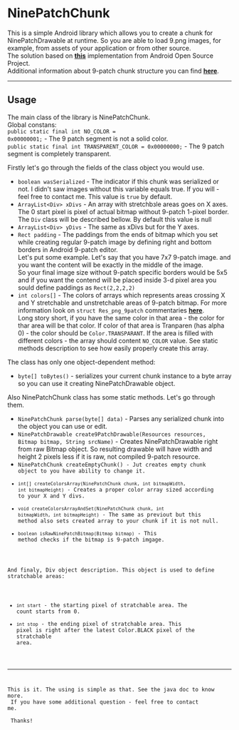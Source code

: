 NinePatchChunk
==============

This is a simple Android library which allows you to create a chunk for NinePatchDrawable at runtime. So you are able to load 9.png images, for example, from assets of your application or from other source.<br>
The solution based on <b>[this](https://android.googlesource.com/platform/packages/apps/Gallery2/+/android-4.2.2_r1.2/src/com/android/gallery3d/ui/NinePatchChunk.java)</b> implementation from Android Open Source Project.<br>
Additional information about 9-patch chunk structure you can find <b>[here](https://android.googlesource.com/platform/frameworks/base/+/master/include/androidfw/ResourceTypes.h)</b>.

--------
Usage
-----

The main class of the library is NinePatchChunk.<br>
<p1>Global constans:<br></p1>
<code>public static final int NO_COLOR = 0x00000001;</code> - The 9 patch segment is not a solid color.<br>
<code>public static final int TRANSPARENT_COLOR = 0x00000000;</code> - The 9 patch segment is completely transparent.<br>

Firstly let's go through the fields of the class object you would use.

- <code>boolean wasSerialized</code> - The indicator if this chunk was serialized or not. I didn't saw images without this variable equals true. If you will - feel free to contact me. This value is <code>true</code> by default.<br>
- <code>ArrayList\<Div\> xDivs</code> - An array with stretchbзle areas goes on X axes. The 0 start pixel is pixel of actual bitmap without 9-patch 1-pixel border. The <code>Div</code> class will be described bellow. By default this value is null<br>
- <code>ArrayList\<Div\> yDivs</code> - The same as xDivs but for the Y axes.
- <code>Rect padding</code> - The paddings from the ends of bitmap which you set while creating regular 9-patch image by defining right and bottom borders in Android 9-patch editor.<br>
Let's put some example. Let's say that you have 7x7 9-patch image. and you want the content will be exactly in the middle of the image.<br>
So your final image size without 9-patch specific borders would be 5x5 and if you want the contend will be placed inside 3-d pixel area you sould define paddings as <code>Rect(2,2,2,2)</code>
- <code>int colors[]</code> - The colors of arrays which represents areas crossing X and Y stretchable and unstretchable areas of 9-patch bitmap. For more information look on <code>struct Res_png_9patch</code> commentaries <b>[here](https://android.googlesource.com/platform/frameworks/base/+/master/include/androidfw/ResourceTypes.h)</b>.<br>
Long story short, if you have the same color in that area - the color for thar area will be that color. If color of that area is Tranparen (has alpha 0) - the color should be <code>Color.TRANSPARANT</code>. If the area is filled with different colors - the array should content <code>NO_COLOR</code> value. See static methods description to see how easily properly create this array.

The class has only one object-dependent method:

- <code>byte[] toBytes()</code> - serializes your current chunk instance to a byte array so you can use it creating NinePatchDrawable object.


Also NinePatchChunk class has some static methods. Let's go through them.<br>
- <code>NinePatchChunk parse(byte[] data)</code> - Parses any serialized chunk into the object you can use or edit.<br>
- <code>NinePatchDrawable create9PatchDrawable(Resources resources, Bitmap bitmap, String srcName)</code> - Creates NinePatchDrawable right from raw Bitmap object. So resulting drawable will have width and height 2 pixels less if it is raw, not compiled 9-patch resource.<br>
- <code>NinePatchChunk createEmptyChunk() - Jut creates empty chunk object to you have ability to change it.
- <code>int[] createColorsArray(NinePatchChunk chunk, int bitmapWidth, int bitmapHeight)</code> - Creates a proper color array sized according to your X and Y divs.
- <code>void createColorsArrayAndSet(NinePatchChunk chunk, int bitmapWidth, int bitmapHeight)</code> - The same as previout but this method also sets created array to your chunk if it is not null.
- <code>boolean isRawNinePatchBitmap(Bitmap bitmap)</code> - This method checks if the bitmap is 9-patch imgage.

And finaly, Div object description. This object is used to define stratchable areas:<br>

- <code>int start</code> - the starting pixel of stratchable area. The count starts from 0.
- <code>int stop</code> - the ending pixel of stratchable area. This pixel is right after the latest Color.BLACK pixel of the stratchable area.

--------
This is it. The using is simple as that. See the java doc to know more.<br>
If you have some additional question - feel free to contact me.<br><br>
Thanks!
